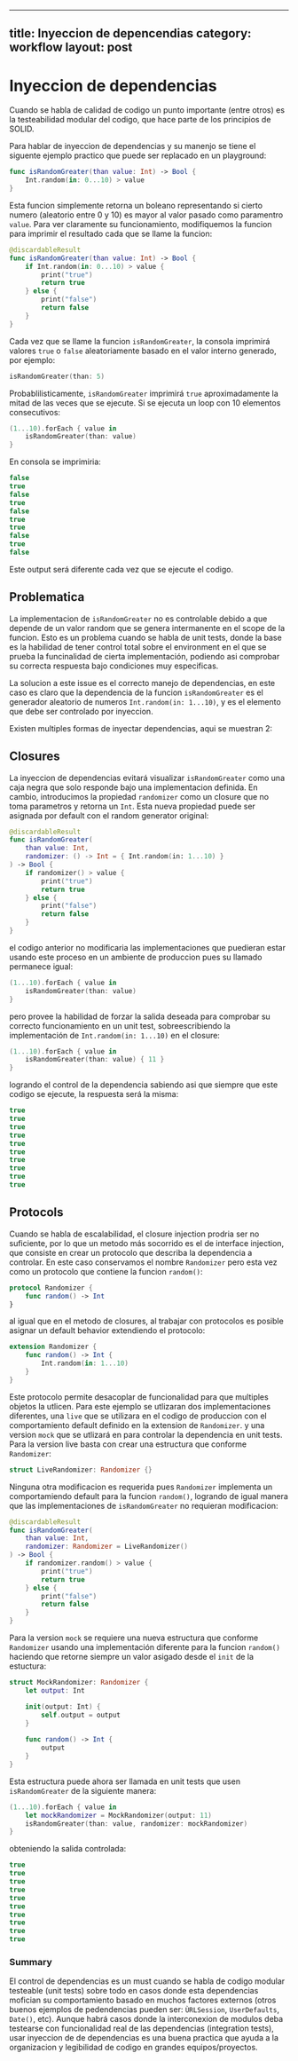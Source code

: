 ---
title: Inyeccion de depencendias
category: workflow
layout: post
----

# Inyeccion de dependencias 


Cuando se habla de calidad de codigo un punto importante (entre otros) es la testeabilidad modular del codigo, que hace parte de los principios de SOLID.


Para hablar de inyeccion de dependencias y su manenjo se tiene el siguente ejemplo practico que puede ser replacado en un playground:

```swift
func isRandomGreater(than value: Int) -> Bool {
    Int.random(in: 0...10) > value
}
```

Esta funcion simplemente retorna un boleano representando si cierto numero (aleatorio entre 0 y 10) es mayor al valor pasado como paramentro ```value```. Para ver claramente su funcionamiento, modifiquemos la funcion para imprimir el resultado cada que se llame la funcion:

```swift
@discardableResult
func isRandomGreater(than value: Int) -> Bool {
    if Int.random(in: 0...10) > value {
        print("true")
        return true
    } else {
        print("false")
        return false
    }
}
```

Cada vez que se llame la funcion ```isRandomGreater```, la consola imprimirá valores ```true``` o ```false``` aleatoriamente basado en el valor interno generado, por ejemplo:

```swift
isRandomGreater(than: 5)
```

Probablilisticamente, ```isRandomGreater``` imprimirá ```true``` aproximadamente la mitad de las veces que se ejecute. Si se ejecuta un loop con 10 elementos consecutivos:

```swift
(1...10).forEach { value in
    isRandomGreater(than: value)
}

```

En consola se imprimiria:

``` swift
false
true
false
true
false
true
true
false
true
false

```

Este output será diferente cada vez que se ejecute el codigo.

## Problematica 

La implementacion de ```isRandomGreater``` no es controlable debido a que depende de un valor random que se genera intermanente en el scope de la funcion. Esto es un problema cuando se habla de unit tests, donde la base es la habilidad de tener control total sobre el environment en el que se prueba la funcinalidad de cierta implementación, podiendo asi comprobar su correcta respuesta bajo condiciones muy especificas.

La solucion a este issue es el correcto manejo de dependencias, en este caso es claro que la dependencia de la funcion ```isRandomGreater``` es el generador aleatorio de numeros ```Int.random(in: 1...10)```, y es el elemento que debe ser controlado por inyeccion.

Existen multiples formas de inyectar dependencias, aqui se muestran 2:

## Closures

La inyeccion de dependencias evitará visualizar ```isRandomGreater``` como una caja negra que solo responde bajo una implementacion definida. En cambio, introducimos la propiedad ```randomizer``` como un closure que no toma parametros y retorna un ```Int```. Esta nueva propiedad puede ser asignada por default con el random generator original:

```swift
@discardableResult
func isRandomGreater(
    than value: Int,
    randomizer: () -> Int = { Int.random(in: 1...10) }
) -> Bool {
    if randomizer() > value {
        print("true")
        return true
    } else {
        print("false")
        return false
    }
}
```

el codigo anterior no modificaria las implementaciones que puedieran estar usando este proceso en un ambiente de produccion pues su llamado permanece igual:

```swift
(1...10).forEach { value in
    isRandomGreater(than: value)
}

```

pero provee la habilidad de forzar la salida deseada para comprobar su correcto funcionamiento en un unit test, sobreescribiendo la implementación de ```Int.random(in: 1...10)``` en el closure:

```swift
(1...10).forEach { value in
    isRandomGreater(than: value) { 11 }
}

```

logrando el control de la dependencia sabiendo asi que siempre que este codigo se ejecute, la respuesta será la misma:

```swift
true
true
true
true
true
true
true
true
true
true

```

## Protocols

Cuando se habla de escalabilidad, el closure injection prodria ser no suficiente, por lo que un metodo más socorrido es el de interface injection, que consiste en crear un protocolo que describa la dependencia a controlar. En este caso conservamos el nombre ```Randomizer``` pero esta vez como un protocolo que contiene la funcion ```random()```:


```swift
protocol Randomizer {
    func random() -> Int
}
```

al igual que en el metodo de closures, al trabajar con protocolos es posible asignar un default behavior extendiendo el protocolo:

```swift
extension Randomizer {
    func random() -> Int {
        Int.random(in: 1...10)
    }
}
```
Este protocolo permite desacoplar de funcionalidad para que multiples objetos la utlicen. Para este ejemplo se utlizaran dos implementaciones diferentes, una ```live``` que se utilizara en el codigo de produccion con el comportamiento default definido en la extension de ```Randomizer```. y una version ```mock``` que se utlizará en para controlar la dependencia en unit tests. Para la version live basta con crear una estructura que conforme ```Randomizer```:

```swift
struct LiveRandomizer: Randomizer {}
```

Ninguna otra modificacion es requerida pues ```Randomizer``` implementa un comportamiendo default para la funcion ```random()```, logrando de igual manera que las implementaciones de ```isRandomGreater``` no requieran modificacion:


```swift
@discardableResult
func isRandomGreater(
    than value: Int,
    randomizer: Randomizer = LiveRandomizer()
) -> Bool {
    if randomizer.random() > value {
        print("true")
        return true
    } else {
        print("false")
        return false
    }
}
```

Para la version ```mock``` se requiere una nueva estructura que conforme ```Randomizer``` usando una implementación diferente para la funcion ```random()``` haciendo que retorne siempre un valor asigado desde el ```init``` de la estuctura:

```swift
struct MockRandomizer: Randomizer {
    let output: Int

    init(output: Int) {
        self.output = output
    }
    
    func random() -> Int {
        output
    }
}
```

Esta estructura puede ahora ser llamada en unit tests que usen ```isRandomGreater``` de la siguiente manera:

```swift
(1...10).forEach { value in
    let mockRandomizer = MockRandomizer(output: 11)
    isRandomGreater(than: value, randomizer: mockRandomizer)
}
```

obteniendo la salida controlada:

```swift
true
true
true
true
true
true
true
true
true
true
```

### Summary
El control de dependencias es un must cuando se habla de codigo modular testeable (unit tests) sobre todo en casos donde esta dependencias mofician su comportamiento basado en muchos factores externos (otros buenos ejemplos de pedendencias pueden ser: ```ÙRLSession```, ```UserDefaults```, ```Date()```, etc). Aunque habrá casos donde la interconexion de modulos deba testearse con funcionalidad real de las dependencias (integration tests), usar inyeccion de de dependencias es una buena practica que ayuda a la organizacion y legibilidad de codigo en grandes equipos/proyectos.